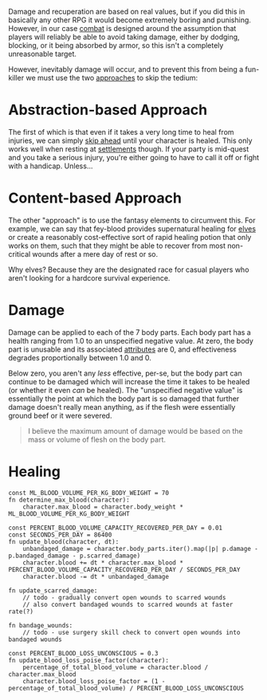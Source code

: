 Damage and recuperation are based on real values, but if you did this in basically any other RPG it would become extremely boring and punishing. However, in our case [combat](Combat) is designed around the assumption that players will reliably be able to avoid taking damage, either by dodging, blocking, or it being absorbed by armor, so this isn't a completely unreasonable target.

However, inevitably damage will occur, and to prevent this from being a fun-killer we must use the two [approaches](Meta) to skip the tedium:
# Abstraction-based Approach
The first of which is that even if it takes a very long time to heal from injuries, we can simply [skip ahead](Time) until your character is healed. This only works well when resting at [settlements](Settlement) though. If your party is mid-quest and you take a serious injury, you're either going to have to call it off or fight with a handicap. Unless...
# Content-based Approach
The other "approach" is to use the fantasy elements to circumvent this. For example, we can say that fey-blood provides supernatural healing for [elves](Character) or create a reasonably cost-effective sort of rapid healing potion that only works on them, such that they might be able to recover from most non-critical wounds after a mere day of rest or so.

Why elves? Because they are the designated race for casual players who aren't looking for a hardcore survival experience.

# Damage
Damage can be applied to each of the 7 body parts. Each body part has a health ranging from 1.0 to an unspecified negative value. At zero, the body part is unusable and its associated [attributes](Stats) are 0, and effectiveness degrades proportionally between 1.0 and 0.

Below zero, you aren't any *less* effective, per-se, but the body part can continue to be damaged which will increase the time it takes to be healed (or whether it even *can* be healed). The "unspecified negative value" is essentially the point at which the body part is so damaged that further damage doesn't really mean anything, as if the flesh were essentially ground beef or it were severed.
> I believe the maximum amount of damage would be based on the mass or volume of flesh on the body part.

# Healing

```
const ML_BLOOD_VOLUME_PER_KG_BODY_WEIGHT = 70
fn determine_max_blood(character):
	character.max_blood = character.body_weight * ML_BLOOD_VOLUME_PER_KG_BODY_WEIGHT

const PERCENT_BLOOD_VOLUME_CAPACITY_RECOVERED_PER_DAY = 0.01
const SECONDS_PER_DAY = 86400
fn update_blood(character, dt):
	unbandaged_damage = character.body_parts.iter().map(|p| p.damage - p.bandaged_damage - p.scarred_damage)
	character.blood += dt * character.max_blood * PERCENT_BLOOD_VOLUME_CAPACITY_RECOVERED_PER_DAY / SECONDS_PER_DAY
	character.blood -= dt * unbandaged_damage

fn update_scarred_damage:
	// todo - gradually convert open wounds to scarred wounds
	// also convert bandaged wounds to scarred wounds at faster rate(?)

fn bandage_wounds:
	// todo - use surgery skill check to convert open wounds into bandaged wounds

const PERCENT_BLOOD_LOSS_UNCONSCIOUS = 0.3
fn update_blood_loss_poise_factor(character):
	percentage_of_total_blood_volume = character.blood / character.max_blood
	character.blood_loss_poise_factor = (1 - percentage_of_total_blood_volume) / PERCENT_BLOOD_LOSS_UNCONSCIOUS
```